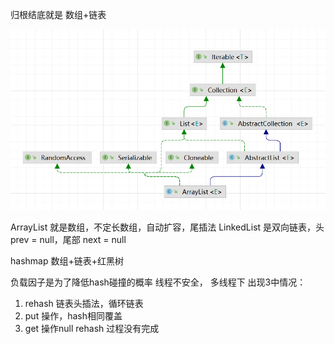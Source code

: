 归根结底就是 数组+链表

![alt 属性文本](arrayList.png)

ArrayList<T>  就是数组，不定长数组，自动扩容，尾插法
LinkedList<T> 是双向链表，头 prev = null，尾部 next = null

hashmap
数组+链表+红黑树

负载因子是为了降低hash碰撞的概率
线程不安全，
多线程下 出现3中情况：

1. rehash 链表头插法，循环链表
2. put 操作，hash相同覆盖
3. get 操作null rehash 过程没有完成